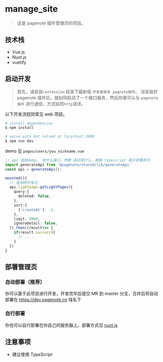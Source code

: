 # manage_site
> 这是 pagenote 插件管理页的项目。

## 技术栈
* Vue.js
* Nuxt.js
* vuetify

## 启动开发
> 首先，请安装`/extension` 目录下最新版 `开发者版本 pagnote插件`。
> 当安装好 pagenote 插件后，就如同启动了一个接口服务，然后你便可以与 `pagenote插件` 进行通信，方式如同`http`请求。

以下开发流程同常见 web 项目。
```bash
# install dependencies
$ npm install

# serve with hot reload at localhost:3000
$ npm run dev
```

demo 见 `pages/users/you_nickname.vue`
```typescript
// api 调用demo。 有什么接口，参数 返回是什么，根据 typescript 提示查看即可
import generateApi from '@pagenote/shared/lib/generateApi'
const api = generateApi();

mounted(){
  // 查询网页笔记
  api.lightpage.getLightPages({
    query:{
      deleted: false,
    },
    sort:{
      ['createAt']: -1,
    },
    limit: 9999,
    ignoreDetail: false,
  }).then((result)=> {
    if(result.success){
      // ....
    }
  })
}

```

## 部署管理页

### 自动部署（推荐）
你可以基于此项目进行开发，开发完毕后提交 MR 到 master 分支，合并后将自动部署在 https://dev.pagenote.cn 域名下

### 自行部署
你也可以自行部署在你自己的服务器上。部署方式见 [nuxt.js](https://www.nuxtjs.cn/) 


## 注意事项
* 建议使用 TypeScript
